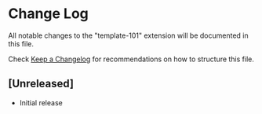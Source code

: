 # Change Log

All notable changes to the "template-101" extension will be documented in this file.

Check [Keep a Changelog](http://keepachangelog.com/) for recommendations on how to structure this file.

## [Unreleased]

- Initial release